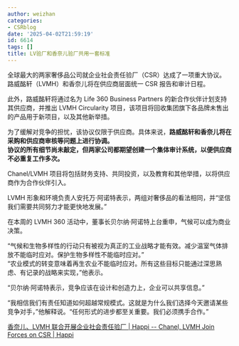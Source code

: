 ```yaml
---
author: weizhan
categories:
- CSRblog
date: '2025-04-02T21:59:19'
id: 6614
tags: []
title: LV验厂和香奈儿验厂共用一套标准
---
```


全球最大的两家奢侈品公司就企业社会责任验厂（CSR）达成了一项重大协议。路威酩轩（LVMH）和香奈儿将在供应商层面统一 CSR 报告和审计日程。

  
此外，路威酩轩将通过名为 Life 360 Business Partners 的新合作伙伴计划支持其供应商，并推出 LVMH Circularity
项目，该项目将回收集团旗下各品牌未售出的产品用于新项目，以及其他新举措。

为了缓解对竞争的担忧，该协议仅限于供应商。具体来说，**路威酩轩和香奈儿将在采购和供应商审核等问题上进行协调。  
协议的所有细节尚未敲定，但两家公司都期望创建一个集体审计系统，以便供应商不必重复工作多次。**

  
Chanel/LVMH 项目将包括财务支持、共同投资，以及教育和其他举措，以将供应商作为合作伙伴引入。

LVMH 形象和环境负责人安托万·阿诺特表示，两组对奢侈品的看法相同，并“坚信我们需要共同努力才能更快地发展。”

在本周的 LVMH 360 活动中，董事长贝尔纳·阿诺特上台重申，气候可以成为商业决策。

“气候和生物多样性的行动只有被视为真正的工业战略才能有效。减少温室气体排放不能临时应对。保护生物多样性不能临时应对。”  
“农业模式的转变意味着再生农业不能临时应对。所有这些目标只能通过深思熟虑、有记录的战略来实现，”他表示。

“贝尔纳·阿诺特表示，竞争应该在设计和创造力上，企业可以共享信息。”

“我相信我们有责任知道如何超越常规模式。这就是为什么我们选择今天邀请某些竞争对手，”他解释说。“任何形式的进步都至关重要。我们必须携手合作。”

[香奈儿、LVMH 联合开展企业社会责任验厂 | Happi -- Chanel, LVMH Join Forces on CSR | Happi](https://www.happi.com/breaking-news/chanel-lvmh-join-forces-on-csr/)


